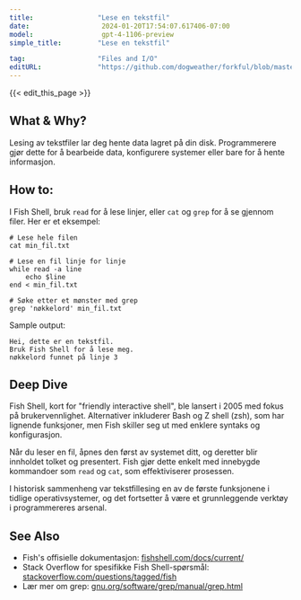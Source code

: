 ```yaml
---
title:                "Lese en tekstfil"
date:                  2024-01-20T17:54:07.617406-07:00
model:                 gpt-4-1106-preview
simple_title:         "Lese en tekstfil"

tag:                  "Files and I/O"
editURL:              "https://github.com/dogweather/forkful/blob/master/content/no/fish-shell/reading-a-text-file.md"
---
```


{{< edit_this_page >}}

## What & Why?
Lesing av tekstfiler lar deg hente data lagret på din disk. Programmerere gjør dette for å bearbeide data, konfigurere systemer eller bare for å hente informasjon.

## How to:
I Fish Shell, bruk `read` for å lese linjer, eller `cat` og `grep` for å se gjennom filer. Her er et eksempel:

```Fish Shell
# Lese hele filen
cat min_fil.txt

# Lese en fil linje for linje
while read -a line
    echo $line
end < min_fil.txt

# Søke etter et mønster med grep
grep 'nøkkelord' min_fil.txt
```

Sample output:
```
Hei, dette er en tekstfil.
Bruk Fish Shell for å lese meg.
nøkkelord funnet på linje 3
```

## Deep Dive
Fish Shell, kort for "friendly interactive shell", ble lansert i 2005 med fokus på brukervennlighet. Alternativer inkluderer Bash og Z shell (zsh), som har lignende funksjoner, men Fish skiller seg ut med enklere syntaks og konfigurasjon.

Når du leser en fil, åpnes den først av systemet ditt, og deretter blir innholdet tolket og presentert. Fish gjør dette enkelt med innebygde kommandoer som `read` og `cat`, som effektiviserer prosessen.

I historisk sammenheng var tekstfillesing en av de første funksjonene i tidlige operativsystemer, og det fortsetter å være et grunnleggende verktøy i programmereres arsenal.

## See Also
- Fish's offisielle dokumentasjon: [fishshell.com/docs/current/](https://fishshell.com/docs/current/)
- Stack Overflow for spesifikke Fish Shell-spørsmål: [stackoverflow.com/questions/tagged/fish](https://stackoverflow.com/questions/tagged/fish)
- Lær mer om grep: [gnu.org/software/grep/manual/grep.html](https://www.gnu.org/software/grep/manual/grep.html)
